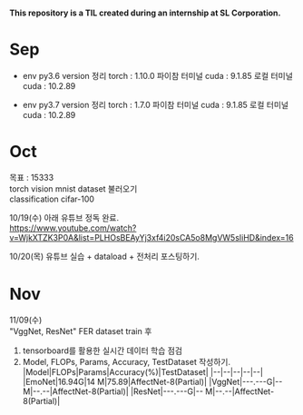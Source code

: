 #### This repository is a TIL created during an internship at SL Corporation.

# Sep
* env py3.6 version 정리
    torch : 1.10.0
    파이참 터미널 cuda : 9.1.85
    로컬 터미널 cuda : 10.2.89

* env py3.7 version 정리
    torch : 1.7.0
    파이참 터미널 cuda : 9.1.85
    로컬 터미널 cuda : 10.2.89
    
    


# Oct
목표 : 15333   
torch vision mnist dataset 불러오기   
classification cifar-100   

10/19(수) 아래 유튜브 정독 완료.   
https://www.youtube.com/watch?v=WjkXTZK3P0A&list=PLHOsBEAyYj3xf4i20sCA5o8MgVW5sIiHD&index=16

10/20(목) 유튜브 실습 + dataload + 전처리 포스팅하기.   

# Nov
11/09(수)   
"VggNet, ResNet" FER dataset train 후
1. tensorboard를 활용한 실시간 데이터 학습 점검
2. Model, FLOPs, Params, Accuracy, TestDataset 작성하기.
|Model|FLOPs|Params|Accuracy(%)|TestDataset|
|--|--|--|--|--|
|EmoNet|16.94G|14 M|75.89|AffectNet-8(Partial)|
|VggNet|---.---G|-- M|--.--|AffectNet-8(Partial)|
|ResNet|---.---G|-- M|--.--|AffectNet-8(Partial)|